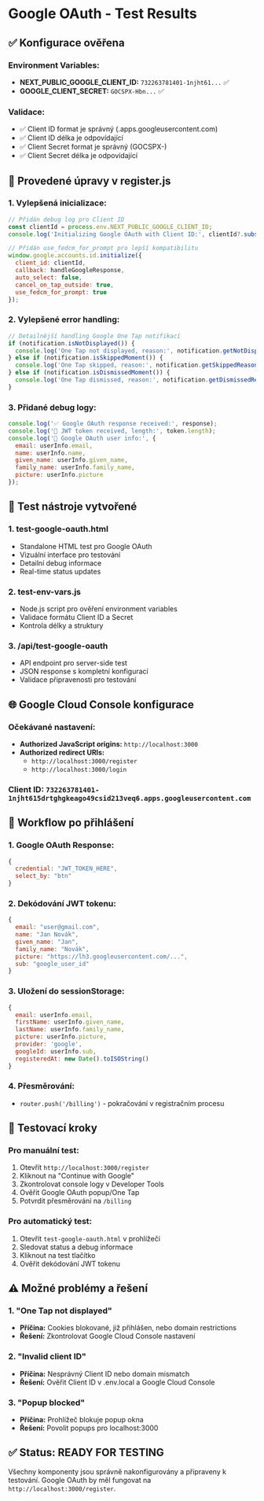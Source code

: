 # Google OAuth - Test Results

## ✅ Konfigurace ověřena

### Environment Variables:
- **NEXT_PUBLIC_GOOGLE_CLIENT_ID:** `732263781401-1njht61...` ✅
- **GOOGLE_CLIENT_SECRET:** `GOCSPX-Hbn...` ✅

### Validace:
- ✅ Client ID format je správný (.apps.googleusercontent.com)
- ✅ Client ID délka je odpovídající
- ✅ Client Secret format je správný (GOCSPX-)
- ✅ Client Secret délka je odpovídající

## 🔧 Provedené úpravy v register.js

### 1. Vylepšená inicializace:
```javascript
// Přidán debug log pro Client ID
const clientId = process.env.NEXT_PUBLIC_GOOGLE_CLIENT_ID;
console.log('Initializing Google OAuth with Client ID:', clientId?.substring(0, 20) + '...');

// Přidán use_fedcm_for_prompt pro lepší kompatibilitu
window.google.accounts.id.initialize({
  client_id: clientId,
  callback: handleGoogleResponse,
  auto_select: false,
  cancel_on_tap_outside: true,
  use_fedcm_for_prompt: true
});
```

### 2. Vylepšené error handling:
```javascript
// Detailnější handling Google One Tap notifikací
if (notification.isNotDisplayed()) {
  console.log('One Tap not displayed, reason:', notification.getNotDisplayedReason());
} else if (notification.isSkippedMoment()) {
  console.log('One Tap skipped, reason:', notification.getSkippedReason());
} else if (notification.isDismissedMoment()) {
  console.log('One Tap dismissed, reason:', notification.getDismissedReason());
}
```

### 3. Přidané debug logy:
```javascript
console.log('✅ Google OAuth response received:', response);
console.log('🔑 JWT token received, length:', token.length);
console.log('👤 Google OAuth user info:', {
  email: userInfo.email,
  name: userInfo.name,
  given_name: userInfo.given_name,
  family_name: userInfo.family_name,
  picture: userInfo.picture
});
```

## 🧪 Test nástroje vytvořené

### 1. test-google-oauth.html
- Standalone HTML test pro Google OAuth
- Vizuální interface pro testování
- Detailní debug informace
- Real-time status updates

### 2. test-env-vars.js
- Node.js script pro ověření environment variables
- Validace formátu Client ID a Secret
- Kontrola délky a struktury

### 3. /api/test-google-oauth
- API endpoint pro server-side test
- JSON response s kompletní konfigurací
- Validace připravenosti pro testování

## 🌐 Google Cloud Console konfigurace

### Očekávané nastavení:
- **Authorized JavaScript origins:** `http://localhost:3000`
- **Authorized redirect URIs:** 
  - `http://localhost:3000/register`
  - `http://localhost:3000/login`

### Client ID: `732263781401-1njht615drtghgkeago49csid213veq6.apps.googleusercontent.com`

## 🔄 Workflow po přihlášení

### 1. Google OAuth Response:
```javascript
{
  credential: "JWT_TOKEN_HERE",
  select_by: "btn"
}
```

### 2. Dekódování JWT tokenu:
```javascript
{
  email: "user@gmail.com",
  name: "Jan Novák",
  given_name: "Jan",
  family_name: "Novák",
  picture: "https://lh3.googleusercontent.com/...",
  sub: "google_user_id"
}
```

### 3. Uložení do sessionStorage:
```javascript
{
  email: userInfo.email,
  firstName: userInfo.given_name,
  lastName: userInfo.family_name,
  picture: userInfo.picture,
  provider: 'google',
  googleId: userInfo.sub,
  registeredAt: new Date().toISOString()
}
```

### 4. Přesměrování:
- `router.push('/billing')` - pokračování v registračním procesu

## 🎯 Testovací kroky

### Pro manuální test:
1. Otevřít `http://localhost:3000/register`
2. Kliknout na "Continue with Google"
3. Zkontrolovat console logy v Developer Tools
4. Ověřit Google OAuth popup/One Tap
5. Potvrdit přesměrování na `/billing`

### Pro automatický test:
1. Otevřít `test-google-oauth.html` v prohlížeči
2. Sledovat status a debug informace
3. Kliknout na test tlačítko
4. Ověřit dekódování JWT tokenu

## ⚠️ Možné problémy a řešení

### 1. "One Tap not displayed"
- **Příčina:** Cookies blokované, již přihlášen, nebo domain restrictions
- **Řešení:** Zkontrolovat Google Cloud Console nastavení

### 2. "Invalid client ID"
- **Příčina:** Nesprávný Client ID nebo domain mismatch
- **Řešení:** Ověřit Client ID v .env.local a Google Cloud Console

### 3. "Popup blocked"
- **Příčina:** Prohlížeč blokuje popup okna
- **Řešení:** Povolit popups pro localhost:3000

## ✅ Status: READY FOR TESTING

Všechny komponenty jsou správně nakonfigurovány a připraveny k testování.
Google OAuth by měl fungovat na `http://localhost:3000/register`.
